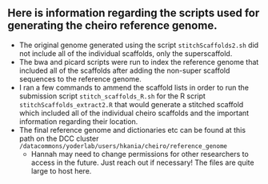 ## Here is information regarding the scripts used for generating the cheiro reference genome. 
* The original genome generated using the script `stitchScaffolds2.sh` did not include all of the individual scaffolds, only the superscaffold.
* The bwa and picard scripts were run to index the reference genome that included all of the scaffolds after adding the non-super scaffold sequences to the reference genome.
* I ran a few commands to ammend the scaffold lists in order to run the submission script `stitch_scaffolds_R.sh` for the R script `stitchScaffolds_extract2.R` that would generate a stitched scaffold which included all of the individual cheiro scaffolds and the important information regarding their location.
* The final reference genome and dictionaries etc can be found at this path on the DCC cluster `/datacommons/yoderlab/users/hkania/cheiro/reference_genome`
  * Hannah may need to change permissions for other researchers to access in the future. Just reach out if necessary! The files are quite large to host here.
